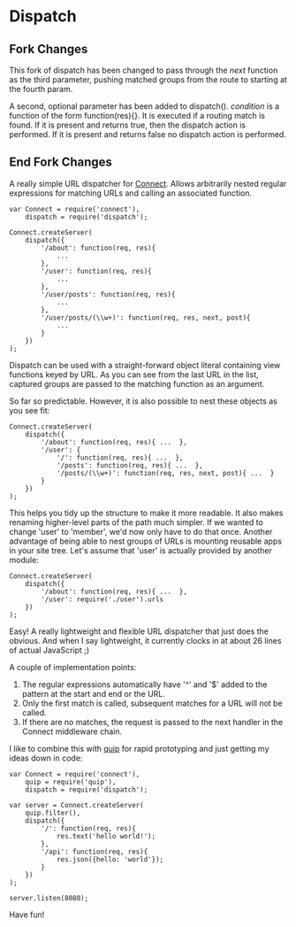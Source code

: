 # Dispatch

## Fork Changes ##

This fork of dispatch has been changed to pass through the _next_ function as the third parameter, pushing matched groups from the route to starting at the fourth param.

A second, optional parameter has been added to dispatch(). _condition_ is a function of the form function(res){}. It is executed if a routing match is found. If it is present and returns true, then the dispatch action is performed. If it is present and returns false no dispatch action is performed.

## End Fork Changes ##

A really simple URL dispatcher for
[Connect](http://github.com/senchalabs/connect). Allows arbitrarily nested
regular expressions for matching URLs and calling an associated function.

    var Connect = require('connect'),
        dispatch = require('dispatch');

    Connect.createServer(
        dispatch({
            '/about': function(req, res){
                ...
            },
            '/user': function(req, res){
                ...
            },
            '/user/posts': function(req, res){
                ...
            },
            '/user/posts/(\\w+)': function(req, res, next, post){
                ...
            }
        })
    );

Dispatch can be used with a straight-forward object literal containing view
functions keyed by URL. As you can see from the last URL in the list, captured
groups are passed to the matching function as an argument.

So far so predictable. However, it is also possible to nest these objects as
you see fit:

    Connect.createServer(
        dispatch({
            '/about': function(req, res){ ...  },
            '/user': {
                '/': function(req, res){ ...  },
                '/posts': function(req, res){ ...  },
                '/posts/(\\w+)': function(req, res, next, post){ ...  }
            }
        })
    );

This helps you tidy up the structure to make it more readable. It also makes
renaming higher-level parts of the path much simpler. If we wanted to change
'user' to 'member', we'd now only have to do that once. Another advantage of
being able to nest groups of URLs is mounting reusable apps in your site tree.
Let's assume that 'user' is actually provided by another module:

    Connect.createServer(
        dispatch({
            '/about': function(req, res){ ...  },
            '/user': require('./user').urls
        })
    );

Easy! A really lightweight and flexible URL dispatcher that just does the
obvious. And when I say lightweight, it currently clocks in at about 26 lines
of actual JavaScript ;)

A couple of implementation points:

1. The regular expressions automatically have '^' and '$' added to the pattern
   at the start and end or the URL.
2. Only the first match is called, subsequent matches for a URL will not be
   called.
3. If there are no matches, the request is passed to the next handler in the
   Connect middleware chain.

I like to combine this with [quip](http://github.com/caolan/quip) for rapid
prototyping and just getting my ideas down in code:

    var Connect = require('connect'),
        quip = require('quip'),
        dispatch = require('dispatch');

    var server = Connect.createServer(
        quip.filter(),
        dispatch({
            '/': function(req, res){
                res.text('hello world!');
            },
            '/api': function(req, res){
                res.json({hello: 'world'});
            }
        })
    );

    server.listen(8080);

Have fun!

